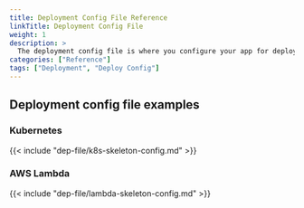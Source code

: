 ```yaml
---
title: Deployment Config File Reference
linkTitle: Deployment Config File
weight: 1
description: >
  The deployment config file is where you configure your app for deployment by Armory CD-as-a-Service. This config file includes application, deploymentConfig, targets, manifests, strategies, analysis, webhooks, and trafficManagement definitions.
categories: ["Reference"]
tags: ["Deployment", "Deploy Config"]
---
```


## Deployment config file examples

### Kubernetes

{{< include "dep-file/k8s-skeleton-config.md" >}}

### AWS Lambda

{{< include "dep-file/lambda-skeleton-config.md" >}}










